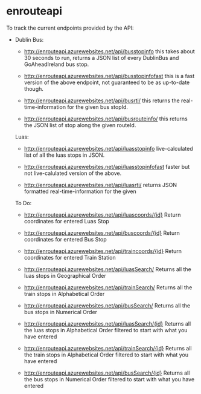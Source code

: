 # enrouteapi

To track the current endpoints provided by the API:

- Dublin Bus:
  - http://enrouteapi.azurewebsites.net/api/busstopinfo this takes about 30 seconds to run, returns a JSON list of every DublinBus and GoAheadIreland bus stop.
  
  - http://enrouteapi.azurewebsites.net/api/busstopinfofast this is a fast version of the above endpoint, not guaranteed to be as up-to-date though.
  
  - http://enrouteapi.azurewebsites.net/api/busrti/<stopId> this returns the real-time-information for the given bus stopId.
  
  - http://enrouteapi.azurewebsites.net/api/busrouteinfo/<routeId> this returns the JSON list of stop along the given routeId.
  
  Luas:
  
  - http://enrouteapi.azurewebsites.net/api/luasstopinfo live-calculated list of all the luas stops in JSON.
  
  - http://enrouteapi.azurewebsites.net/api/luasstopinfofast faster but not live-calulated version of the above.
  
  - http://enrouteapi.azurewebsites.net/api/luasrti/<stopAbrev> returns JSON formatted real-time-information for the given
  
  
  To Do:
  
  - http://enrouteapi.azurewebsites.net/api/luascoords/{id} Return coordinates for entered Luas Stop
  - http://enrouteapi.azurewebsites.net/api/buscoords/{id} Return coordinates for entered Bus Stop
  - http://enrouteapi.azurewebsites.net/api/traincoords/{id} Return coordinates for entered Train Station
  
  - http://enrouteapi.azurewebsites.net/api/luasSearch/ Returns all the luas stops in Geographical Order
  - http://enrouteapi.azurewebsites.net/api/trainSearch/ Returns all the train stops in Alphabetical Order
  - http://enrouteapi.azurewebsites.net/api/busSearch/ Returns all the bus stops in Numerical Order
  
  
  - http://enrouteapi.azurewebsites.net/api/luasSearch/{id} Returns all the luas stops in Alphabetical Order filtered to          start with what you have entered
  
  - http://enrouteapi.azurewebsites.net/api/trainSearch/{id} Returns all the train stops in Alphabetical Order filtered to start with what you have entered
  
  - http://enrouteapi.azurewebsites.net/api/busSearch/{id} Returns all the bus stops in Numerical Order filtered to start with what you have entered
